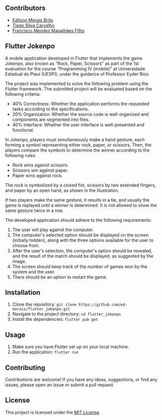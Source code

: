 ## Contributors

- [Edilson Morais Brito](https://github.com/ed-morais)
- [Tiago Silva Carvalho](https://github.com/TSCTiago)
- [Francisco Mendes Magalhães Filho](https://github.com/FranciscoMends)

## Flutter Jokenpo

A mobile application developed in Flutter that implements the game Jokenpo, also known as "Rock, Paper, Scissors" as part of the 1st evaluation for the course "Programming IV (mobile)" at Universidade Estadual do Piauí (UESPI), under the guidance of Professor Eyder Rios.

The project was implemented to solve the following problem using the Flutter framework. The submitted project will be evaluated based on the following criteria:
- 40% Correctness: Whether the application performs the requested tasks according to the specifications.
- 20% Organization: Whether the source code is well-organized and components are segmented into files.
- 40% Interface: Whether the user interface is well-presented and functional.


In Jokenpo, players must simultaneously make a hand gesture, each forming a symbol representing either rock, paper, or scissors. Then, the players compare the symbols to determine the winner according to the following rules:
- Rock wins against scissors.
- Scissors win against paper.
- Paper wins against rock.

The rock is symbolized by a closed fist, scissors by two extended fingers, and paper by an open hand, as shown in the illustration.

If two players make the same gesture, it results in a tie, and usually the game is replayed until a winner is determined. It is not allowed to show the same gesture twice in a row.

The developed application should adhere to the following requirements:
1. The user will play against the computer.
2. The computer's selected option should be displayed on the screen (initially hidden), along with the three options available for the user to choose from.
3. After the user's selection, the computer's option should be revealed, and the result of the match should be displayed, as suggested by the image.
4. The screen should keep track of the number of games won by the system and the user.
5. There should be an option to restart the game.

## Installation

1. Clone the repository: `git clone https://github.com/ed-morais/flutter_jokenpo.git`
2. Navigate to the project directory: `cd flutter_jokenpo`
3. Install the dependencies: `flutter pub get`

## Usage

1. Make sure you have Flutter set up on your local machine.
2. Run the application: `flutter run`

## Contributing

Contributions are welcome! If you have any ideas, suggestions, or find any issues, please open an issue or submit a pull request.

## License

This project is licensed under the [MIT License](LICENSE).
